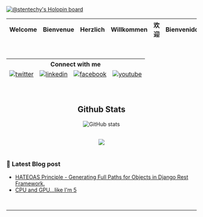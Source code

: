 
[![@stentechy's Holopin board](https://holopin.me/stentechy)](https://holopin.io/@stentechy)


<div align="center">

<!----[![Typing SVG](https://readme-typing-svg.demolab.com/?lines=+_____Hi,+Welcome+🤗_____;)](https://git.io/typing-svg)-----!>
<!----[![Typing SVG](https://readme-typing-svg.demolab.com?font=consolas+Code&pause=1000&color=299F0C&width=435&lines=+_____Hi,+Welcome+🤗_____;)](https://git.io/typing-svg)-----!>

<table>
  <thead>
    <tr>
      <th>Welcome</th>
      <th>Bienvenue</th>
      <th>Herzlich</th>
      <th>Willkommen</th>
      <th>欢迎</th>
      <th>Bienvenidos</th>
      <th>स्वागत हे</th>
     </tr>
  </tbody>
</table>


<!--------</div><img src="https://media-exp1.licdn.com/dms/image/sync/C5627AQHQ-ugBoYmF7g/articleshare-shrink_800/0/1662151736890?e=1662764400&v=beta&t=MWBRF0h1sioCleaMQLRaVbsP2MeYZf3OtpQ9oiAgFzU" height=250px>------->



<!---<img src="https://c.tenor.com/a1iw8cAQKisAAAAC/dance-dance-moves.gif" width=150px  height=150px alt="please check your internet, you're missing something awesome">---!>
<!--------<img src="./mona-loading-dark.gif">----->


<br/>  
  
<!-- ![Top Langs](https://github-readme-stats.vercel.app/api/top-langs/?username=stenwire&theme=tokyonight) -->
 
<table>
  <thead>
        <div align="center">
        <!--------<a href="https://github.com/stenwire" target="_blank">
        <img src=https://img.shields.io/badge/github-%2324292e.svg?&style=for-the-badge&logo=github&logoColor=white alt=github style="margin-bottom: 5px;" />
        </a>------->
        <tr>
          <th colspan = "4">Connect with me  </th>
        </tr>
        <tr></tr>
        <tr>
          <td><a href="https://twitter.com/Sage_Sten" target="_blank">
          <img src=https://img.shields.io/badge/twitter-%2300acee.svg?&style=for-the-badge&logo=twitter&logoColor=white alt=twitter style="margin-bottom: 5px;" />
          </a></td>
          <td><a href="https://linkedin.com/in/stephen-nwankwo-9876b4196/" target="_blank">
          <img src=https://img.shields.io/badge/linkedin-%231E77B5.svg?&style=for-the-badge&logo=linkedin&logoColor=white alt=linkedin style="margin-bottom: 5px;" />
          </a></td>
          <td><a href="https://web.facebook.com/stephen.nwankwo.9809" target="_blank">
          <img src=https://img.shields.io/badge/facebook-%232E87FB.svg?&style=for-the-badge&logo=facebook&logoColor=white alt=facebook style="margin-bottom: 5px;" />
          </a></td>
          <td><a href="https://youtube.com/channel/UCdzktqr1HQMfgd3rj8XSGVw" target="_blank">
          <img src=https://img.shields.io/badge/youtube-%23EE4831.svg?&style=for-the-badge&logo=youtube&logoColor=white alt=youtube style="margin-bottom: 5px;" />
          </a></td>
        </div> 
        </tr>
  </tbody>
</table>

<br/>  


## Github Stats  
![GitHub stats](https://github-readme-stats.vercel.app/api?username=stenwire&show_icons=true&theme=tokyonight) 

<br/>  

<div align="center">
<img src="https://komarev.com/ghpvc/?username=stenwire&&style=flat-square" align="center" />
</div>  
  
</div>

<br/>  
  
### 🚨 Latest Blog post
<!-- BLOG-POST-LIST:START -->
- [HATEOAS Principle - Generating Full Paths for Objects in Django Rest Framework.](https://dev.to/sten/hateoas-principle-generating-full-paths-for-objects-in-django-rest-framework-366j)
- [CPU and GPU...like I&#39;m 5](https://dev.to/sten/cpu-and-gpulike-im-5-4jj1)
<!-- BLOG-POST-LIST:END -->


<br />

----


